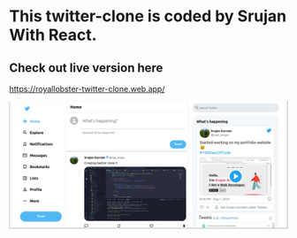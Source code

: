 # This twitter-clone is coded by Srujan With React.
## Check out live version here
https://royallobster-twitter-clone.web.app/

<img src="./screenshot.png" />

